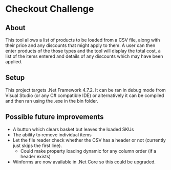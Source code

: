 # Checkout Challenge

## About
This tool allows a list of products to be loaded from a CSV file, along with their price and any discounts that might apply to them.
A user can then enter products of the those types and the tool will display the total cost, a list of the items entered and details of any discounts which may have been applied.

## Setup
This project targets .Net Framework 4.7.2. 
It can be ran in debug mode from Visual Studio (or any C# compatible IDE) or alternatively it can be compiled and then ran using the .exe in the bin folder.

## Possible future improvements
- A button which clears basket but leaves the loaded SKUs
- The ability to remove individual items
- Let the file reader check whether the CSV has a header or not (currently just skips the first line). 
	- Could make property loading dynamic for any column order (if a header exists)
- Winforms are now available in .Net Core so this could be upgraded.